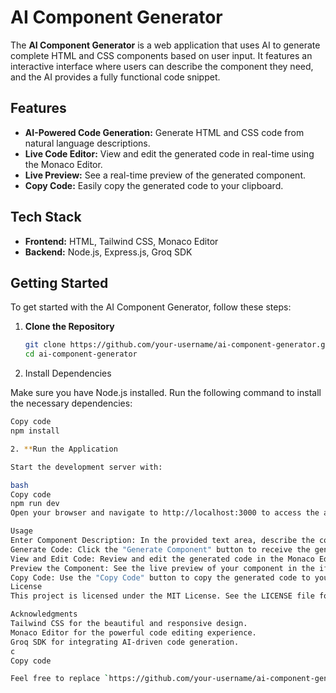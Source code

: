 # AI Component Generator

The **AI Component Generator** is a web application that uses AI to generate complete HTML and CSS components based on user input. It features an interactive interface where users can describe the component they need, and the AI provides a fully functional code snippet.

## Features

- **AI-Powered Code Generation:** Generate HTML and CSS code from natural language descriptions.
- **Live Code Editor:** View and edit the generated code in real-time using the Monaco Editor.
- **Live Preview:** See a real-time preview of the generated component.
- **Copy Code:** Easily copy the generated code to your clipboard.

## Tech Stack

- **Frontend:** HTML, Tailwind CSS, Monaco Editor
- **Backend:** Node.js, Express.js, Groq SDK

## Getting Started

To get started with the AI Component Generator, follow these steps:

1. **Clone the Repository**

   ```bash
   git clone https://github.com/your-username/ai-component-generator.git
   cd ai-component-generator

2. Install Dependencies

Make sure you have Node.js installed. Run the following command to install the necessary dependencies:

  ```bash
  Copy code
  npm install

2. **Run the Application

Start the development server with:

bash
Copy code
npm run dev
Open your browser and navigate to http://localhost:3000 to access the application.

Usage
Enter Component Description: In the provided text area, describe the component you want to generate.
Generate Code: Click the "Generate Component" button to receive the generated code.
View and Edit Code: Review and edit the generated code in the Monaco Editor.
Preview the Component: See the live preview of your component in the iframe.
Copy Code: Use the "Copy Code" button to copy the generated code to your clipboard.
License
This project is licensed under the MIT License. See the LICENSE file for details.

Acknowledgments
Tailwind CSS for the beautiful and responsive design.
Monaco Editor for the powerful code editing experience.
Groq SDK for integrating AI-driven code generation.
c
Copy code

Feel free to replace `https://github.com/your-username/ai-component-generator.git` with the actual repository URL and adjust any other details as needed!






